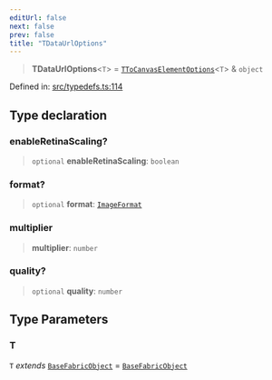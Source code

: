 ```yaml
---
editUrl: false
next: false
prev: false
title: "TDataUrlOptions"
---
```


> **TDataUrlOptions**\<`T`\> = [`TToCanvasElementOptions`](/api/type-aliases/ttocanvaselementoptions/)\<`T`\> & `object`

Defined in: [src/typedefs.ts:114](https://github.com/fabricjs/fabric.js/blob/e114448a1bce9b68a3e1bba337bc0c83a35c1aa5/src/typedefs.ts#L114)

## Type declaration

### enableRetinaScaling?

> `optional` **enableRetinaScaling**: `boolean`

### format?

> `optional` **format**: [`ImageFormat`](/api/type-aliases/imageformat/)

### multiplier

> **multiplier**: `number`

### quality?

> `optional` **quality**: `number`

## Type Parameters

### T

`T` *extends* [`BaseFabricObject`](/api/classes/basefabricobject/) = [`BaseFabricObject`](/api/classes/basefabricobject/)
